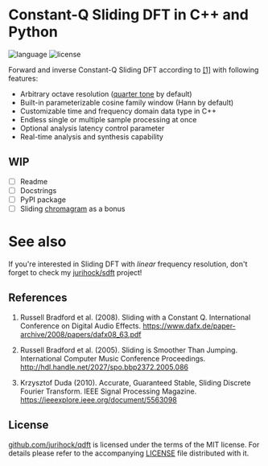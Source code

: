 # Constant-Q Sliding DFT in C++ and Python

![language](https://img.shields.io/badge/languages-C%2B%2B%20Python-blue)
![license](https://img.shields.io/github/license/jurihock/sdft?color=green)

Forward and inverse Constant-Q Sliding DFT according to [[1]](#1) with following features:

- Arbitrary octave resolution ([quarter tone](https://en.wikipedia.org/wiki/Quarter_tone) by default)
- Built-in parameterizable cosine family window (Hann by default)
- Customizable time and frequency domain data type in C++
- Endless single or multiple sample processing at once
- Optional analysis latency control parameter
- Real-time analysis and synthesis capability

## WIP

- [ ] Readme
- [ ] Docstrings
- [ ] PyPI package
- [ ] Sliding [chromagram](https://en.wikipedia.org/wiki/Chroma_feature) as a bonus

# See also

If you're interested in Sliding DFT with *linear* frequency resolution, don't forget to check my [jurihock/sdft](https://github.com/jurihock/sdft) project!

## References

1. <span id="1">Russell Bradford et al. (2008). Sliding with a Constant Q. International Conference on Digital Audio Effects. https://www.dafx.de/paper-archive/2008/papers/dafx08_63.pdf</span>

2. <span id="2">Russell Bradford et al. (2005). Sliding is Smoother Than Jumping. International Computer Music Conference Proceedings. http://hdl.handle.net/2027/spo.bbp2372.2005.086</span>

3. <span id="1">Krzysztof Duda (2010). Accurate, Guaranteed Stable, Sliding Discrete Fourier Transform. IEEE Signal Processing Magazine. https://ieeexplore.ieee.org/document/5563098</span>

## License

[github.com/jurihock/qdft](https://github.com/jurihock/qdft) is licensed under the terms of the MIT license.
For details please refer to the accompanying [LICENSE](https://github.com/jurihock/qdft/raw/main/LICENSE) file distributed with it.

